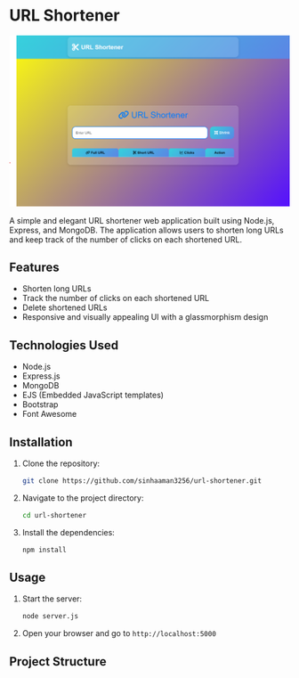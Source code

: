 # URL Shortener

![Project Screenshot](image.png)

A simple and elegant URL shortener web application built using Node.js, Express, and MongoDB. The application allows users to shorten long URLs and keep track of the number of clicks on each shortened URL.

## Features

- Shorten long URLs
- Track the number of clicks on each shortened URL
- Delete shortened URLs
- Responsive and visually appealing UI with a glassmorphism design

## Technologies Used

- Node.js
- Express.js
- MongoDB
- EJS (Embedded JavaScript templates)
- Bootstrap
- Font Awesome

## Installation

1. Clone the repository:
    ```sh
    git clone https://github.com/sinhaaman3256/url-shortener.git
    ```
2. Navigate to the project directory:
    ```sh
    cd url-shortener
    ```
3. Install the dependencies:
    ```sh
    npm install
    ```

## Usage

1. Start the server:
    ```sh
    node server.js
    ```
2. Open your browser and go to `http://localhost:5000`

## Project Structure

